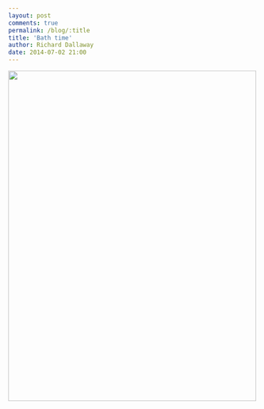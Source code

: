 ```yaml
---
layout: post
comments: true
permalink: /blog/:title
title: 'Bath time'
author: Richard Dallaway
date: 2014-07-02 21:00
---
```


<div><a href="//static.skitters.dallaway.com/Ctp_IMG_20140630_123410.jpg"><img src="//static.skitters.dallaway.com/Ctp_thumb_IMG_20140630_123410.jpg" width="500" height="667"/></a></div>


  
      

